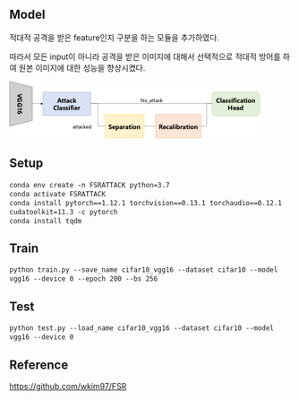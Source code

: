 ## Model

적대적 공격을 받은 feature인지 구분을 하는 모듈을 추가하였다.

따라서 모든 input이 아니라 공격을 받은 이미지에 대해서 선택적으로 적대적 방어를 하여 원본 이미지에 대한 성능을 향상시켰다.

![MODEL_FIGURE](/figures/figure.png "framework")

## Setup

```
conda env create -n FSRATTACK python=3.7
conda activate FSRATTACK
conda install pytorch==1.12.1 torchvision==0.13.1 torchaudio==0.12.1 cudatoolkit=11.3 -c pytorch
conda install tqdm
```

## Train

```
python train.py --save_name cifar10_vgg16 --dataset cifar10 --model vgg16 --device 0 --epoch 200 --bs 256
```

## Test

```
python test.py --load_name cifar10_vgg16 --dataset cifar10 --model vgg16 --device 0
```

## Reference

https://github.com/wkim97/FSR
